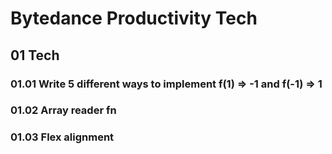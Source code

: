 # Bytedance Productivity Tech
## 01 Tech
### 01.01 Write 5 different ways to implement f(1) => -1 and f(-1) => 1

### 01.02 Array reader fn

### 01.03 Flex alignment


